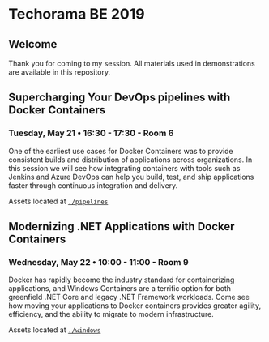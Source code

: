 # Techorama BE 2019

## Welcome

Thank you for coming to my session. All materials used in demonstrations are available in this repository.

## Supercharging Your DevOps pipelines with Docker Containers

### Tuesday, May 21 • 16:30 - 17:30 - Room 6 

One of the earliest use cases for Docker Containers was to provide consistent builds and distribution of applications across organizations. In this session we will see how integrating containers with tools such as Jenkins and Azure DevOps can help you build, test, and ship applications faster through continuous integration and delivery.

Assets located at [`./pipelines`](./pipelines)

## Modernizing .NET Applications with Docker Containers

### Wednesday, May 22 • 10:00 - 11:00 - Room 9

Docker has rapidly become the industry standard for containerizing applications, and Windows Containers are a terrific option for both greenfield .NET Core and legacy .NET Framework workloads. Come see how moving your applications to Docker containers provides greater agility, efficiency, and the ability to migrate to modern infrastructure.

Assets located at [`./windows`](./windows)

